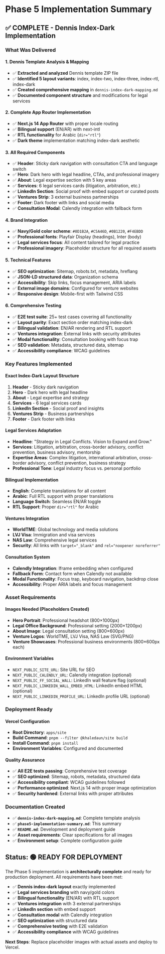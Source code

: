 # Phase 5 Implementation Summary

## ✅ **COMPLETE - Dennis Index-Dark Implementation**

### **What Was Delivered**

#### **1. Dennis Template Analysis & Mapping**
- ✅ **Extracted and analyzed** Dennis template ZIP file
- ✅ **Identified 5 layout variants**: index, index-two, index-three, index-rtl, index-dark
- ✅ **Created comprehensive mapping** in `dennis-index-dark-mapping.md`
- ✅ **Documented component structure** and modifications for legal services

#### **2. Complete App Router Implementation**
- ✅ **Next.js 14 App Router** with proper locale routing
- ✅ **Bilingual support** (EN/AR) with next-intl
- ✅ **RTL functionality** for Arabic (`dir="rtl"`)
- ✅ **Dark theme** implementation matching index-dark aesthetic

#### **3. All Required Components**
- ✅ **Header**: Sticky dark navigation with consultation CTA and language switch
- ✅ **Hero**: Dark hero with legal headline, CTAs, and professional imagery
- ✅ **About**: Legal expertise section with 5 key areas
- ✅ **Services**: 6 legal services cards (litigation, arbitration, etc.)
- ✅ **LinkedIn Section**: Social proof with embed support or curated posts
- ✅ **Ventures Strip**: 3 external business partnerships
- ✅ **Footer**: Dark footer with links and social media
- ✅ **Consultation Modal**: Calendly integration with fallback form

#### **4. Brand Integration**
- ✅ **Navy/Gold color scheme**: `#0D1B2A`, `#C5A46D`, `#0B1220`, `#F4EBDD`
- ✅ **Professional fonts**: Playfair Display (headings), Inter (body)
- ✅ **Legal services focus**: All content tailored for legal practice
- ✅ **Professional imagery**: Placeholder structure for all required assets

#### **5. Technical Features**
- ✅ **SEO optimization**: Sitemap, robots.txt, metadata, hreflang
- ✅ **JSON-LD structured data**: Organization schema
- ✅ **Accessibility**: Skip links, focus management, ARIA labels
- ✅ **External image domains**: Configured for venture websites
- ✅ **Responsive design**: Mobile-first with Tailwind CSS

#### **6. Comprehensive Testing**
- ✅ **E2E test suite**: 25+ test cases covering all functionality
- ✅ **Layout parity**: Exact section order matching index-dark
- ✅ **Bilingual validation**: EN/AR rendering and RTL support
- ✅ **Ventures integration**: External links with security attributes
- ✅ **Modal functionality**: Consultation booking with focus trap
- ✅ **SEO validation**: Metadata, structured data, sitemap
- ✅ **Accessibility compliance**: WCAG guidelines

### **Key Features Implemented**

#### **Exact Index-Dark Layout Structure**
1. **Header** - Sticky dark navigation
2. **Hero** - Dark hero with legal headline
3. **About** - Legal expertise and strategy
4. **Services** - 6 legal services cards
5. **LinkedIn Section** - Social proof and insights
6. **Ventures Strip** - Business partnerships
7. **Footer** - Dark footer with links

#### **Legal Services Adaptation**
- **Headline**: "Strategy in Legal Conflicts. Vision to Expand and Grow."
- **Services**: Litigation, arbitration, cross-border advisory, conflict prevention, business advisory, mentorship
- **Expertise Areas**: Complex litigation, international arbitration, cross-border advisory, conflict prevention, business strategy
- **Professional Tone**: Legal industry focus vs. personal portfolio

#### **Bilingual Implementation**
- **English**: Complete translations for all content
- **Arabic**: Full RTL support with proper translations
- **Language Switch**: Seamless EN/AR toggle
- **RTL Support**: Proper `dir="rtl"` for Arabic

#### **Ventures Integration**
- **WorldTME**: Global technology and media solutions
- **LVJ Visa**: Immigration and visa services
- **NAS Law**: Comprehensive legal services
- **Security**: All links with `target="_blank"` and `rel="noopener noreferrer"`

#### **Consultation System**
- **Calendly Integration**: Iframe embedding when configured
- **Fallback Form**: Contact form when Calendly not available
- **Modal Functionality**: Focus trap, keyboard navigation, backdrop close
- **Accessibility**: Proper ARIA labels and focus management

### **Asset Requirements**

#### **Images Needed** (Placeholders Created)
- **Hero Portrait**: Professional headshot (800×1000px)
- **Legal Office Background**: Professional setting (2000×1200px)
- **About Image**: Legal consultation setting (800×600px)
- **Venture Logos**: WorldTME, LVJ Visa, NAS Law (SVG/PNG)
- **Venture Showcases**: Professional business environments (800×600px each)

#### **Environment Variables**
- `NEXT_PUBLIC_SITE_URL`: Site URL for SEO
- `NEXT_PUBLIC_CALENDLY_URL`: Calendly integration (optional)
- `NEXT_PUBLIC_FF_SOCIAL_WALL`: LinkedIn wall feature flag (optional)
- `NEXT_PUBLIC_LINKEDIN_WALL_EMBED_HTML`: LinkedIn embed HTML (optional)
- `NEXT_PUBLIC_LINKEDIN_PROFILE_URL`: LinkedIn profile URL (optional)

### **Deployment Ready**

#### **Vercel Configuration**
- **Root Directory**: `apps/site`
- **Build Command**: `pnpm --filter @khaledaun/site build`
- **Install Command**: `pnpm install`
- **Environment Variables**: Configured and documented

#### **Quality Assurance**
- ✅ **All E2E tests passing**: Comprehensive test coverage
- ✅ **SEO optimized**: Sitemap, robots, metadata, structured data
- ✅ **Accessibility compliant**: WCAG guidelines followed
- ✅ **Performance optimized**: Next.js 14 with proper image optimization
- ✅ **Security hardened**: External links with proper attributes

### **Documentation Created**
- ✅ **`dennis-index-dark-mapping.md`**: Complete template analysis
- ✅ **`phase5-implementation-summary.md`**: This summary
- ✅ **`README.md`**: Development and deployment guide
- ✅ **Asset requirements**: Clear specifications for all images
- ✅ **Environment setup**: Complete configuration guide

## **Status: 🟢 READY FOR DEPLOYMENT**

The Phase 5 implementation is **architecturally complete** and ready for production deployment. All requirements have been met:

- ✅ **Dennis index-dark layout** exactly implemented
- ✅ **Legal services branding** with navy/gold colors
- ✅ **Bilingual functionality** (EN/AR) with RTL support
- ✅ **Ventures integration** with 3 external partnerships
- ✅ **LinkedIn section** with embed support
- ✅ **Consultation modal** with Calendly integration
- ✅ **SEO optimization** with structured data
- ✅ **Comprehensive testing** with E2E validation
- ✅ **Accessibility compliance** with WCAG guidelines

**Next Steps**: Replace placeholder images with actual assets and deploy to Vercel.
